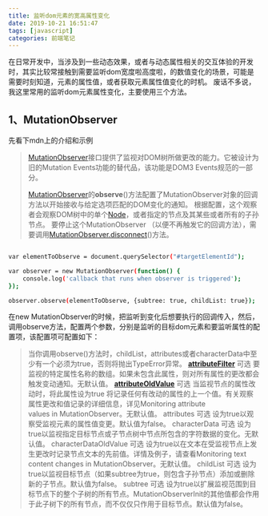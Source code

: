 ```yaml
---
title: 监听dom元素的宽高属性变化
date: 2019-10-21 16:51:47
tags: [javascript]
categories: 前端笔记
---
```


在日常开发中，当涉及到一些动态效果，或者与动态属性相关的交互体验的开发时，其实比较常接触到需要监听dom宽度啦高度啦，的数值变化的场景，可能是需要时刻知道，元素的属性值，或者获取元素属性值变化的时机。
废话不多说，我这里常用的监听dom元素属性变化，主要使用三个方法。

## 1、MutationObserver 
先看下mdn上的介绍和示例
>[MutationObserver](https://developer.mozilla.org/zh-CN/docs/Web/API/MutationObserver)接口提供了监视对DOM树所做更改的能力。它被设计为旧的Mutation Events功能的替代品，该功能是DOM3 Events规范的一部分。
>
>
> [MutationObserver](https://developer.mozilla.org/zh-CN/docs/Web/API/MutationObserver)的**observe**()方法配置了MutationObserver对象的回调方法以开始接收与给定选项匹配的DOM变化的通知。 根据配置，这个观察者会观察DOM树中的单个[Node](https://developer.mozilla.org/zh-CN/docs/Web/API/Node)，或者指定的节点及其某些或者所有的子孙节点。
>要停止这个MutationObserver （以便不再触发它的回调方法），需要调用[MutationObserver.disconnect](https://developer.mozilla.org/zh-CN/docs/Web/API/MutationObserver/disconnect)()方法。
>

``` bash

var elementToObserve = document.querySelector("#targetElementId");

var observer = new MutationObserver(function() {
    console.log('callback that runs when observer is triggered');
});

observer.observe(elementToObserve, {subtree: true, childList: true});
```

在new MutationObserver的时候，把监听到变化后想要执行的回调传入，然后，调用observe方法，配置两个参数，分别是监听的目标dom元素和要监听属性的配置项，该配置项可配置如下：

>
>当你调用observe()方法时，childList，attributes或者characterData中至少有一个必须为true，否则将抛出TypeError异常。
>**[attributeFilter](https://developer.mozilla.org/zh-CN/docs/Web/API/MutationObserverInit/attributeFilter)** 可选
>要监视的特定属性名称的数组。如果未包含此属性，则对所有属性的更改都会触发变动通知。无默认值。
>**[attributeOldValue](https://developer.mozilla.org/zh-CN/docs/Web/API/MutationObserverInit/attributeOldValue)** 可选
>当监视节点的属性改动时，将此属性设为true 将记录任何有改动的属性的上一个值。有关观察属性更改和值记录的详细信息，详见Monitoring attribute values in MutationObserver。无默认值。
>attributes 可选
>设为true以观察受监视元素的属性值变更。默认值为false。
>characterData 可选
>设为true以监视指定目标节点或子节点树中节点所包含的字符数据的变化。无默认值。
>characterDataOldValue 可选
>设为true以在文本在受监视节点上发生更改时记录节点文本的先前值。详情及例子，请查看Monitoring text content changes in MutationObserver。无默认值。
>childList 可选
>设为true以监视目标节点（如果subtree为true，则包含子孙节点）添加或删除新的子节点。默认值为false。
>subtree 可选
>设为true以扩展监视范围到目标节点下的整个子树的所有节点。MutationObserverInit的其他值都会作用于此子树下的所有节点，而不仅仅只作用于目标节点。默认值为false。
>